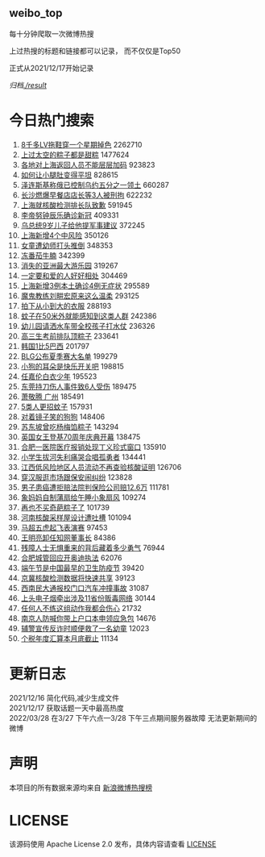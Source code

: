 weibo_top  
---
每十分钟爬取一次微博热搜  

上过热搜的标题和链接都可以记录， 而不仅仅是Top50

正式从2021/12/17开始记录  

*归档[./result](./result/)*

# 今日热门搜索  
1. [8千多LV拖鞋穿一个星期掉色](https://s.weibo.com//weibo?q=%238%E5%8D%83%E5%A4%9ALV%E6%8B%96%E9%9E%8B%E7%A9%BF%E4%B8%80%E4%B8%AA%E6%98%9F%E6%9C%9F%E6%8E%89%E8%89%B2%23&Refer=top) 2262710
2. [上过太空的粽子都是甜粽](https://s.weibo.com//weibo?q=%23%E4%B8%8A%E8%BF%87%E5%A4%AA%E7%A9%BA%E7%9A%84%E7%B2%BD%E5%AD%90%E9%83%BD%E6%98%AF%E7%94%9C%E7%B2%BD%23&Refer=top) 1477624
3. [各地对上海返回人员不能层层加码](https://s.weibo.com//weibo?q=%23%E5%90%84%E5%9C%B0%E5%AF%B9%E4%B8%8A%E6%B5%B7%E8%BF%94%E5%9B%9E%E4%BA%BA%E5%91%98%E4%B8%8D%E8%83%BD%E5%B1%82%E5%B1%82%E5%8A%A0%E7%A0%81%23&Refer=top) 923823
4. [如何让小腿肚变得平坦](https://s.weibo.com//weibo?q=%23%E5%A6%82%E4%BD%95%E8%AE%A9%E5%B0%8F%E8%85%BF%E8%82%9A%E5%8F%98%E5%BE%97%E5%B9%B3%E5%9D%A6%23&Refer=top) 828615
5. [泽连斯基称俄已控制乌约五分之一领土](https://s.weibo.com//weibo?q=%23%E6%B3%BD%E8%BF%9E%E6%96%AF%E5%9F%BA%E7%A7%B0%E4%BF%84%E5%B7%B2%E6%8E%A7%E5%88%B6%E4%B9%8C%E7%BA%A6%E4%BA%94%E5%88%86%E4%B9%8B%E4%B8%80%E9%A2%86%E5%9C%9F%23&Refer=top) 660287
6. [长沙燃爆早餐店店长等3人被刑拘](https://s.weibo.com//weibo?q=%23%E9%95%BF%E6%B2%99%E7%87%83%E7%88%86%E6%97%A9%E9%A4%90%E5%BA%97%E5%BA%97%E9%95%BF%E7%AD%893%E4%BA%BA%E8%A2%AB%E5%88%91%E6%8B%98%23&Refer=top) 622232
7. [上海就核酸检测排长队致歉](https://s.weibo.com//weibo?q=%23%E4%B8%8A%E6%B5%B7%E5%B0%B1%E6%A0%B8%E9%85%B8%E6%A3%80%E6%B5%8B%E6%8E%92%E9%95%BF%E9%98%9F%E8%87%B4%E6%AD%89%23&Refer=top) 591945
8. [李帝努钟辰乐确诊新冠](https://s.weibo.com//weibo?q=%23%E6%9D%8E%E5%B8%9D%E5%8A%AA%E9%92%9F%E8%BE%B0%E4%B9%90%E7%A1%AE%E8%AF%8A%E6%96%B0%E5%86%A0%23&Refer=top) 409331
9. [乌总统9岁儿子给他提军事建议](https://s.weibo.com//weibo?q=%23%E4%B9%8C%E6%80%BB%E7%BB%9F9%E5%B2%81%E5%84%BF%E5%AD%90%E7%BB%99%E4%BB%96%E6%8F%90%E5%86%9B%E4%BA%8B%E5%BB%BA%E8%AE%AE%23&Refer=top) 372245
10. [上海新增4个中风险](https://s.weibo.com//weibo?q=%23%E4%B8%8A%E6%B5%B7%E6%96%B0%E5%A2%9E4%E4%B8%AA%E4%B8%AD%E9%A3%8E%E9%99%A9%23&Refer=top) 350126
11. [女童遭幼师打头推倒](https://s.weibo.com//weibo?q=%23%E5%A5%B3%E7%AB%A5%E9%81%AD%E5%B9%BC%E5%B8%88%E6%89%93%E5%A4%B4%E6%8E%A8%E5%80%92%23&Refer=top) 348353
12. [冻番茄牛腩](https://s.weibo.com//weibo?q=%23%E5%86%BB%E7%95%AA%E8%8C%84%E7%89%9B%E8%85%A9%23&Refer=top) 342399
13. [消失的亚洲最大游乐园](https://s.weibo.com//weibo?q=%E6%B6%88%E5%A4%B1%E7%9A%84%E4%BA%9A%E6%B4%B2%E6%9C%80%E5%A4%A7%E6%B8%B8%E4%B9%90%E5%9B%AD&Refer=top) 319267
14. [一定要和爱的人好好相处](https://s.weibo.com//weibo?q=%23%E4%B8%80%E5%AE%9A%E8%A6%81%E5%92%8C%E7%88%B1%E7%9A%84%E4%BA%BA%E5%A5%BD%E5%A5%BD%E7%9B%B8%E5%A4%84%23&Refer=top) 304469
15. [上海新增3例本土确诊4例无症状](https://s.weibo.com//weibo?q=%23%E4%B8%8A%E6%B5%B7%E6%96%B0%E5%A2%9E3%E4%BE%8B%E6%9C%AC%E5%9C%9F%E7%A1%AE%E8%AF%8A4%E4%BE%8B%E6%97%A0%E7%97%87%E7%8A%B6%23&Refer=top) 295589
16. [魔鬼教练刘畊宏原来这么温柔](https://s.weibo.com//weibo?q=%23%E9%AD%94%E9%AC%BC%E6%95%99%E7%BB%83%E5%88%98%E7%95%8A%E5%AE%8F%E5%8E%9F%E6%9D%A5%E8%BF%99%E4%B9%88%E6%B8%A9%E6%9F%94%23&Refer=top) 293125
17. [拍下从小到大的衣服](https://s.weibo.com//weibo?q=%E6%8B%8D%E4%B8%8B%E4%BB%8E%E5%B0%8F%E5%88%B0%E5%A4%A7%E7%9A%84%E8%A1%A3%E6%9C%8D&Refer=top) 288193
18. [蚊子在50米外就能感知到这类人群](https://s.weibo.com//weibo?q=%23%E8%9A%8A%E5%AD%90%E5%9C%A850%E7%B1%B3%E5%A4%96%E5%B0%B1%E8%83%BD%E6%84%9F%E7%9F%A5%E5%88%B0%E8%BF%99%E7%B1%BB%E4%BA%BA%E7%BE%A4%23&Refer=top) 242386
19. [幼儿园请洒水车带全校孩子打水仗](https://s.weibo.com//weibo?q=%23%E5%B9%BC%E5%84%BF%E5%9B%AD%E8%AF%B7%E6%B4%92%E6%B0%B4%E8%BD%A6%E5%B8%A6%E5%85%A8%E6%A0%A1%E5%AD%A9%E5%AD%90%E6%89%93%E6%B0%B4%E4%BB%97%23&Refer=top) 236326
20. [高三生考前排队顶粽子](https://s.weibo.com//weibo?q=%23%E9%AB%98%E4%B8%89%E7%94%9F%E8%80%83%E5%89%8D%E6%8E%92%E9%98%9F%E9%A1%B6%E7%B2%BD%E5%AD%90%23&Refer=top) 233641
21. [韩国1比5巴西](https://s.weibo.com//weibo?q=%23%E9%9F%A9%E5%9B%BD1%E6%AF%945%E5%B7%B4%E8%A5%BF%23&Refer=top) 201797
22. [BLG公布夏季赛大名单](https://s.weibo.com//weibo?q=%23BLG%E5%85%AC%E5%B8%83%E5%A4%8F%E5%AD%A3%E8%B5%9B%E5%A4%A7%E5%90%8D%E5%8D%95%23&Refer=top) 199279
23. [小狗的耳朵是快乐开关吧](https://s.weibo.com//weibo?q=%23%E5%B0%8F%E7%8B%97%E7%9A%84%E8%80%B3%E6%9C%B5%E6%98%AF%E5%BF%AB%E4%B9%90%E5%BC%80%E5%85%B3%E5%90%A7%23&Refer=top) 198815
24. [任嘉伦白衣少年](https://s.weibo.com//weibo?q=%23%E4%BB%BB%E5%98%89%E4%BC%A6%E7%99%BD%E8%A1%A3%E5%B0%91%E5%B9%B4%23&Refer=top) 195523
25. [东莞持刀伤人事件致6人受伤](https://s.weibo.com//weibo?q=%23%E4%B8%9C%E8%8E%9E%E6%8C%81%E5%88%80%E4%BC%A4%E4%BA%BA%E4%BA%8B%E4%BB%B6%E8%87%B46%E4%BA%BA%E5%8F%97%E4%BC%A4%23&Refer=top) 189475
26. [萧敬腾 广州](https://s.weibo.com//weibo?q=%E8%90%A7%E6%95%AC%E8%85%BE%20%E5%B9%BF%E5%B7%9E&Refer=top) 185491
27. [5类人更招蚊子](https://s.weibo.com//weibo?q=%235%E7%B1%BB%E4%BA%BA%E6%9B%B4%E6%8B%9B%E8%9A%8A%E5%AD%90%23&Refer=top) 157931
28. [对着镜子笑的狗狗](https://s.weibo.com//weibo?q=%23%E5%AF%B9%E7%9D%80%E9%95%9C%E5%AD%90%E7%AC%91%E7%9A%84%E7%8B%97%E7%8B%97%23&Refer=top) 148406
29. [苏东坡曾吃杨梅馅粽子](https://s.weibo.com//weibo?q=%23%E8%8B%8F%E4%B8%9C%E5%9D%A1%E6%9B%BE%E5%90%83%E6%9D%A8%E6%A2%85%E9%A6%85%E7%B2%BD%E5%AD%90%23&Refer=top) 143294
30. [英国女王登基70周年庆典开幕](https://s.weibo.com//weibo?q=%23%E8%8B%B1%E5%9B%BD%E5%A5%B3%E7%8E%8B%E7%99%BB%E5%9F%BA70%E5%91%A8%E5%B9%B4%E5%BA%86%E5%85%B8%E5%BC%80%E5%B9%95%23&Refer=top) 138475
31. [合肥一医院医疗报销处现丁义珍式窗口](https://s.weibo.com//weibo?q=%23%E5%90%88%E8%82%A5%E4%B8%80%E5%8C%BB%E9%99%A2%E5%8C%BB%E7%96%97%E6%8A%A5%E9%94%80%E5%A4%84%E7%8E%B0%E4%B8%81%E4%B9%89%E7%8F%8D%E5%BC%8F%E7%AA%97%E5%8F%A3%23&Refer=top) 135910
32. [小学生拔河失利痛哭合唱孤勇者](https://s.weibo.com//weibo?q=%23%E5%B0%8F%E5%AD%A6%E7%94%9F%E6%8B%94%E6%B2%B3%E5%A4%B1%E5%88%A9%E7%97%9B%E5%93%AD%E5%90%88%E5%94%B1%E5%AD%A4%E5%8B%87%E8%80%85%23&Refer=top) 134441
33. [江西低风险地区人员流动不再查验核酸证明](https://s.weibo.com//weibo?q=%23%E6%B1%9F%E8%A5%BF%E4%BD%8E%E9%A3%8E%E9%99%A9%E5%9C%B0%E5%8C%BA%E4%BA%BA%E5%91%98%E6%B5%81%E5%8A%A8%E4%B8%8D%E5%86%8D%E6%9F%A5%E9%AA%8C%E6%A0%B8%E9%85%B8%E8%AF%81%E6%98%8E%23&Refer=top) 126706
34. [穿汉服逛市场跟保安闹纠纷](https://s.weibo.com//weibo?q=%23%E7%A9%BF%E6%B1%89%E6%9C%8D%E9%80%9B%E5%B8%82%E5%9C%BA%E8%B7%9F%E4%BF%9D%E5%AE%89%E9%97%B9%E7%BA%A0%E7%BA%B7%23&Refer=top) 123828
35. [男子患癌遭拒赔法院判保险公司赔12.6万](https://s.weibo.com//weibo?q=%23%E7%94%B7%E5%AD%90%E6%82%A3%E7%99%8C%E9%81%AD%E6%8B%92%E8%B5%94%E6%B3%95%E9%99%A2%E5%88%A4%E4%BF%9D%E9%99%A9%E5%85%AC%E5%8F%B8%E8%B5%9412.6%E4%B8%87%23&Refer=top) 111781
36. [象妈妈自制蒲扇给午睡小象扇风](https://s.weibo.com//weibo?q=%23%E8%B1%A1%E5%A6%88%E5%A6%88%E8%87%AA%E5%88%B6%E8%92%B2%E6%89%87%E7%BB%99%E5%8D%88%E7%9D%A1%E5%B0%8F%E8%B1%A1%E6%89%87%E9%A3%8E%23&Refer=top) 109274
37. [再也不买奇葩粽子了](https://s.weibo.com//weibo?q=%23%E5%86%8D%E4%B9%9F%E4%B8%8D%E4%B9%B0%E5%A5%87%E8%91%A9%E7%B2%BD%E5%AD%90%E4%BA%86%23&Refer=top) 101739
38. [河南核酸采样屋设计遭吐槽](https://s.weibo.com//weibo?q=%23%E6%B2%B3%E5%8D%97%E6%A0%B8%E9%85%B8%E9%87%87%E6%A0%B7%E5%B1%8B%E8%AE%BE%E8%AE%A1%E9%81%AD%E5%90%90%E6%A7%BD%23&Refer=top) 101094
39. [马超五虎起飞表演赛](https://s.weibo.com//weibo?q=%23%E9%A9%AC%E8%B6%85%E4%BA%94%E8%99%8E%E8%B5%B7%E9%A3%9E%E8%A1%A8%E6%BC%94%E8%B5%9B%23&Refer=top) 97453
40. [王明亮卸任知网董事长](https://s.weibo.com//weibo?q=%23%E7%8E%8B%E6%98%8E%E4%BA%AE%E5%8D%B8%E4%BB%BB%E7%9F%A5%E7%BD%91%E8%91%A3%E4%BA%8B%E9%95%BF%23&Refer=top) 84386
41. [残障人士无惧重来的背后藏着多少勇气](https://s.weibo.com//weibo?q=%23%E6%AE%8B%E9%9A%9C%E4%BA%BA%E5%A3%AB%E6%97%A0%E6%83%A7%E9%87%8D%E6%9D%A5%E7%9A%84%E8%83%8C%E5%90%8E%E8%97%8F%E7%9D%80%E5%A4%9A%E5%B0%91%E5%8B%87%E6%B0%94%23&Refer=top) 76944
42. [合肥城管回应开奥迪执法](https://s.weibo.com//weibo?q=%23%E5%90%88%E8%82%A5%E5%9F%8E%E7%AE%A1%E5%9B%9E%E5%BA%94%E5%BC%80%E5%A5%A5%E8%BF%AA%E6%89%A7%E6%B3%95%23&Refer=top) 62076
43. [端午节是中国最早的卫生防疫节](https://s.weibo.com//weibo?q=%23%E7%AB%AF%E5%8D%88%E8%8A%82%E6%98%AF%E4%B8%AD%E5%9B%BD%E6%9C%80%E6%97%A9%E7%9A%84%E5%8D%AB%E7%94%9F%E9%98%B2%E7%96%AB%E8%8A%82%23&Refer=top) 39420
44. [京冀核酸检测数据将快速共享](https://s.weibo.com//weibo?q=%23%E4%BA%AC%E5%86%80%E6%A0%B8%E9%85%B8%E6%A3%80%E6%B5%8B%E6%95%B0%E6%8D%AE%E5%B0%86%E5%BF%AB%E9%80%9F%E5%85%B1%E4%BA%AB%23&Refer=top) 39123
45. [西南民大通报校门口汽车冲撞事故](https://s.weibo.com//weibo?q=%23%E8%A5%BF%E5%8D%97%E6%B0%91%E5%A4%A7%E9%80%9A%E6%8A%A5%E6%A0%A1%E9%97%A8%E5%8F%A3%E6%B1%BD%E8%BD%A6%E5%86%B2%E6%92%9E%E4%BA%8B%E6%95%85%23&Refer=top) 31087
46. [上头电子烟牵出涉及11省份贩毒网络](https://s.weibo.com//weibo?q=%23%E4%B8%8A%E5%A4%B4%E7%94%B5%E5%AD%90%E7%83%9F%E7%89%B5%E5%87%BA%E6%B6%89%E5%8F%8A11%E7%9C%81%E4%BB%BD%E8%B4%A9%E6%AF%92%E7%BD%91%E7%BB%9C%23&Refer=top) 30144
47. [任何人不练这组动作我都会伤心](https://s.weibo.com//weibo?q=%23%E4%BB%BB%E4%BD%95%E4%BA%BA%E4%B8%8D%E7%BB%83%E8%BF%99%E7%BB%84%E5%8A%A8%E4%BD%9C%E6%88%91%E9%83%BD%E4%BC%9A%E4%BC%A4%E5%BF%83%23&Refer=top) 21732
48. [南京人防喊你带上户口本申领应急包](https://s.weibo.com//weibo?q=%E5%8D%97%E4%BA%AC%E4%BA%BA%E9%98%B2%E5%96%8A%E4%BD%A0%E5%B8%A6%E4%B8%8A%E6%88%B7%E5%8F%A3%E6%9C%AC%E7%94%B3%E9%A2%86%E5%BA%94%E6%80%A5%E5%8C%85&Refer=top) 14676
49. [辅警宣传反诈时顺便救了一名幼童](https://s.weibo.com//weibo?q=%23%E8%BE%85%E8%AD%A6%E5%AE%A3%E4%BC%A0%E5%8F%8D%E8%AF%88%E6%97%B6%E9%A1%BA%E4%BE%BF%E6%95%91%E4%BA%86%E4%B8%80%E5%90%8D%E5%B9%BC%E7%AB%A5%23&Refer=top) 12023
50. [个税年度汇算本月底截止](https://s.weibo.com//weibo?q=%23%E4%B8%AA%E7%A8%8E%E5%B9%B4%E5%BA%A6%E6%B1%87%E7%AE%97%E6%9C%AC%E6%9C%88%E5%BA%95%E6%88%AA%E6%AD%A2%23&Refer=top) 11134
# 更新日志  
2021/12/16  简化代码,减少生成文件  
2021/12/17  获取话题一天中最高热度  
2022/03/28  在3/27 下午六点—3/28 下午三点期间服务器故障 无法更新期间的微博  
# 声明  
本项目的所有数据来源均来自 [新浪微博热搜榜](https://s.weibo.com/top/summary)  

# LICENSE
该源码使用 Apache License 2.0 发布，具体内容请查看 [LICENSE](./LICENSE)
